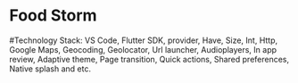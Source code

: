 # Food Storm
#Technology Stack: VS Code, Flutter SDK, provider, Have, Size, Int, Http, Google Maps, Geocoding, Geolocator, Url launcher, Audioplayers, In app review, Adaptive theme, Page transition, Quick actions, Shared preferences, Native splash and etc.
